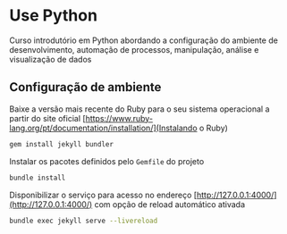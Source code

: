 # Use Python

Curso introdutório em Python abordando a configuração do ambiente de desenvolvimento, automação de processos, manipulação, análise e visualização de dados

## Configuração de ambiente

Baixe a versão mais recente do Ruby para o seu sistema operacional a partir do site oficial [https://www.ruby-lang.org/pt/documentation/installation/](Instalando o Ruby)

```bash
gem install jekyll bundler
```

Instalar os pacotes definidos pelo `Gemfile` do projeto

```bash
bundle install
```

Disponibilizar o serviço para acesso no endereço [http://127.0.0.1:4000/](http://127.0.0.1:4000/) com opção de reload automático ativada

```bash
bundle exec jekyll serve --livereload
```
